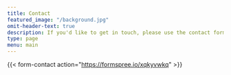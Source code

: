 ```yaml
---
title: Contact 
featured_image: "/background.jpg"
omit-header-text: true
description: If you'd like to get in touch, please use the contact form below or email me at annahrichards@gmail.com. 
type: page
menu: main
---
```


{{< form-contact action="https://formspree.io/xqkyvwkq"  >}}

